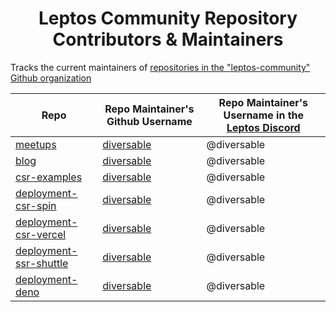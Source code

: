 <div align=center>

# Leptos Community Repository Contributors & Maintainers

</div>

Tracks the current maintainers of [repositories in the "leptos-community" Github organization](https://github.com/orgs/leptos-community/repositories)


| Repo | Repo Maintainer's Github Username | Repo Maintainer's Username in the  [Leptos Discord](https://discord.gg/x8NhWWYTV2) |
| ---- | ---- | ---- |
| [meetups](https://github.com/leptos-community/meetups) | [diversable](https://github.com/diversable) | @diversable |
| [blog](https://github.com/leptos-community/blog) | [diversable](https://github.com/diversable) | @diversable |
| [csr-examples](https://github.com/leptos-community/csr-examples) | [diversable](https://github.com/diversable) | @diversable |
| [deployment-csr-spin](https://github.com/leptos-community/deployment-csr-spin) | [diversable](https://github.com/diversable) | @diversable |
| [deployment-csr-vercel](https://github.com/leptos-community/deployment-csr-vercel) | [diversable](https://github.com/diversable) | @diversable |
| [deployment-ssr-shuttle](https://github.com/leptos-community/deployment-ssr-shuttle) | [diversable](https://github.com/diversable) | @diversable |
| [deployment-deno](https://github.com/leptos-community/deployment-deno) | [diversable](https://github.com/diversable) | @diversable |


